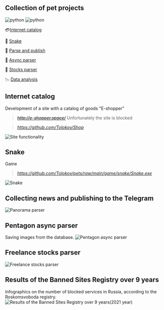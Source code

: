 ## Collection of pet projects

![python](https://img.shields.io/badge/python-3.10-green)
![python](https://img.shields.io/github/repo-size/Tolokov/Pets?color=green)

:credit_card:[Internet catalog](#internet-catalog)

:snake: [Snake](#snake)

:mega: [Parse and publish](#collecting-news-and-publishing-to-the-telegram)

:mag_right: [Async parser](#pentagon-async-parser)

:mag_right: [Stocks parser](#freelance-stocks-parser)

:chart_with_downwards_trend: [Data analysis](#results-of-the-banned-sites-registry-over-9-years)


## Internet catalog

Development of a site with a catalog of goods "E-shopper"
> ~~_<http://e-shopper.space/>_~~ Unfortunately the site is blocked

> _<https://github.com/Tolokov/Shop>_

![Site functionality](https://github.com/Tolokov/Shop/blob/master/static/gif/functionality.gif?raw=true "GIF")


## Snake

Game
> _<https://github.com/Tolokov/pets/raw/main/game/snake/Snake.exe>_

![Snake](https://raw.githubusercontent.com/Tolokov/pets/main/Game/Snake/images/snake.gif?raw=true "GIF")


## Collecting news and publishing to the Telegram


![Panorama parser](https://raw.githubusercontent.com/Tolokov/pets/main/Parsers/images/telegram_img3.png?raw=true "Photos")


## Pentagon async parser

Saving images from the database.
![Pentagon async parser](https://raw.githubusercontent.com/Tolokov/pets/main/Parsers/images/pentagon_img.png?raw=true "Photos")


## Freelance stocks parser

![Freelance stocks parser](https://raw.githubusercontent.com/Tolokov/pets/main/Parsers/images/parser_img.png?raw=true "Console result")


## Results of the Banned Sites Registry over 9 years

Infographics on the number of blocked services in Russia, according to the Roskomsvoboda registry.
![Results of the Banned Sites Registry over 9 years(2021 year)](https://raw.githubusercontent.com/Tolokov/pets/main/Other/Blacklist_ru/images/img2.png?raw=true "Infographics")
